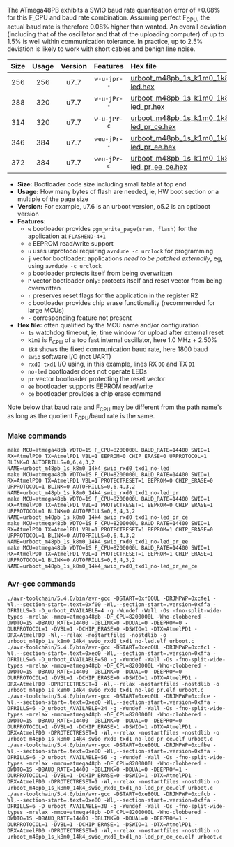 The ATmega48PB exhibits a SWIO baud rate quantisation error of +0.08% for this F_CPU and baud rate combination. Assuming perfect F<sub>CPU</sub>, the actual baud rate is therefore 0.08% higher than wanted. An overall deviation (including that of the oscillator and that of the uploading computer) of up to 1.5% is well within communication tolerance. In practice, up to 2.5% deviation is likely to work with short cables and benign line noise.

|Size|Usage|Version|Features|Hex file|
|:-:|:-:|:-:|:-:|:--|
|256|256|u7.7|`w-u-jpr--`|[urboot_m48pb_1s_k1m0_1k8_swio_rxd0_txd1_no-led.hex](https://raw.githubusercontent.com/stefanrueger/urboot.hex/main/mcus/atmega48pb/watchdog_1_s/internal_oscillator_k%2B2.50%25/%2B1m000000_hz/%2B%2B%2B1k8_baud/uart0_rxd0_txd1/no-led/urboot_m48pb_1s_k1m0_1k8_swio_rxd0_txd1_no-led.hex)|
|288|320|u7.7|`w-u-jPr--`|[urboot_m48pb_1s_k1m0_1k8_swio_rxd0_txd1_no-led_pr.hex](https://raw.githubusercontent.com/stefanrueger/urboot.hex/main/mcus/atmega48pb/watchdog_1_s/internal_oscillator_k%2B2.50%25/%2B1m000000_hz/%2B%2B%2B1k8_baud/uart0_rxd0_txd1/no-led/urboot_m48pb_1s_k1m0_1k8_swio_rxd0_txd1_no-led_pr.hex)|
|314|320|u7.7|`w-u-jPr-c`|[urboot_m48pb_1s_k1m0_1k8_swio_rxd0_txd1_no-led_pr_ce.hex](https://raw.githubusercontent.com/stefanrueger/urboot.hex/main/mcus/atmega48pb/watchdog_1_s/internal_oscillator_k%2B2.50%25/%2B1m000000_hz/%2B%2B%2B1k8_baud/uart0_rxd0_txd1/no-led/urboot_m48pb_1s_k1m0_1k8_swio_rxd0_txd1_no-led_pr_ce.hex)|
|346|384|u7.7|`weu-jPr--`|[urboot_m48pb_1s_k1m0_1k8_swio_rxd0_txd1_no-led_pr_ee.hex](https://raw.githubusercontent.com/stefanrueger/urboot.hex/main/mcus/atmega48pb/watchdog_1_s/internal_oscillator_k%2B2.50%25/%2B1m000000_hz/%2B%2B%2B1k8_baud/uart0_rxd0_txd1/no-led/urboot_m48pb_1s_k1m0_1k8_swio_rxd0_txd1_no-led_pr_ee.hex)|
|372|384|u7.7|`weu-jPr-c`|[urboot_m48pb_1s_k1m0_1k8_swio_rxd0_txd1_no-led_pr_ee_ce.hex](https://raw.githubusercontent.com/stefanrueger/urboot.hex/main/mcus/atmega48pb/watchdog_1_s/internal_oscillator_k%2B2.50%25/%2B1m000000_hz/%2B%2B%2B1k8_baud/uart0_rxd0_txd1/no-led/urboot_m48pb_1s_k1m0_1k8_swio_rxd0_txd1_no-led_pr_ee_ce.hex)|

- **Size:** Bootloader code size including small table at top end
- **Usage:** How many bytes of flash are needed, ie, HW boot section or a multiple of the page size
- **Version:** For example, u7.6 is an urboot version, o5.2 is an optiboot version
- **Features:**
  + `w` bootloader provides `pgm_write_page(sram, flash)` for the application at `FLASHEND-4+1`
  + `e` EEPROM read/write support
  + `u` uses urprotocol requiring `avrdude -c urclock` for programming
  + `j` vector bootloader: applications *need to be patched externally*, eg, using `avrdude -c urclock`
  + `p` bootloader protects itself from being overwritten
  + `P` vector bootloader only: protects itself and reset vector from being overwritten
  + `r` preserves reset flags for the application in the register R2
  + `c` bootloader provides chip erase functionality (recommended for large MCUs)
  + `-` corresponding feature not present
- **Hex file:** often qualified by the MCU name and/or configuration
  + `1s` watchdog timeout, ie, time window for upload after external reset
  + `k1m0` is F<sub>CPU</sub> of a too fast internal oscillator, here 1.0 MHz + 2.50%
  + `1k8` shows the fixed communication baud rate, here 1800 baud
  + `swio` software I/O (not UART)
  + `rxd0 txd1` I/O using, in this example, lines RX `D0` and TX `D1`
  + `no-led` bootloader does not operate LEDs
  + `pr` vector bootloader protecting the reset vector
  + `ee` bootloader supports EEPROM read/write
  + `ce` bootloader provides a chip erase command


Note below that baud rate and F<sub>CPU</sub> may be different from the path name's as long as the quotient F<sub>CPU</sub>/baud rate is the same.

### Make commands
```
make MCU=atmega48pb WDTO=1S F_CPU=8200000L BAUD_RATE=14400 SWIO=1 RX=AtmelPD0 TX=AtmelPD1 VBL=1 EEPROM=0 CHIP_ERASE=0 URPROTOCOL=1 BLINK=0 AUTOFRILLS=0,6,4,3,2 NAME=urboot_m48pb_1s_k8m0_14k4_swio_rxd0_txd1_no-led
make MCU=atmega48pb WDTO=1S F_CPU=8200000L BAUD_RATE=14400 SWIO=1 RX=AtmelPD0 TX=AtmelPD1 VBL=1 PROTECTRESET=1 EEPROM=0 CHIP_ERASE=0 URPROTOCOL=1 BLINK=0 AUTOFRILLS=0,6,4,3,2 NAME=urboot_m48pb_1s_k8m0_14k4_swio_rxd0_txd1_no-led_pr
make MCU=atmega48pb WDTO=1S F_CPU=8200000L BAUD_RATE=14400 SWIO=1 RX=AtmelPD0 TX=AtmelPD1 VBL=1 PROTECTRESET=1 EEPROM=0 CHIP_ERASE=1 URPROTOCOL=1 BLINK=0 AUTOFRILLS=0,6,4,3,2 NAME=urboot_m48pb_1s_k8m0_14k4_swio_rxd0_txd1_no-led_pr_ce
make MCU=atmega48pb WDTO=1S F_CPU=8200000L BAUD_RATE=14400 SWIO=1 RX=AtmelPD0 TX=AtmelPD1 VBL=1 PROTECTRESET=1 EEPROM=1 CHIP_ERASE=0 URPROTOCOL=1 BLINK=0 AUTOFRILLS=0,6,4,3,2 NAME=urboot_m48pb_1s_k8m0_14k4_swio_rxd0_txd1_no-led_pr_ee
make MCU=atmega48pb WDTO=1S F_CPU=8200000L BAUD_RATE=14400 SWIO=1 RX=AtmelPD0 TX=AtmelPD1 VBL=1 PROTECTRESET=1 EEPROM=1 CHIP_ERASE=1 URPROTOCOL=1 BLINK=0 AUTOFRILLS=0,6,4,3,2 NAME=urboot_m48pb_1s_k8m0_14k4_swio_rxd0_txd1_no-led_pr_ee_ce
```

### Avr-gcc commands
```
./avr-toolchain/5.4.0/bin/avr-gcc -DSTART=0xf00UL -DRJMPWP=0xcfe1 -Wl,--section-start=.text=0xf00 -Wl,--section-start=.version=0xffa -DFRILLS=3 -D_urboot_AVAILABLE=4 -g -Wundef -Wall -Os -fno-split-wide-types -mrelax -mmcu=atmega48pb -DF_CPU=8200000L -Wno-clobbered -DWDTO=1S -DBAUD_RATE=14400 -DBLINK=0 -DDUAL=0 -DEEPROM=0 -DURPROTOCOL=1 -DVBL=1 -DCHIP_ERASE=0 -DSWIO=1 -DTX=AtmelPD1 -DRX=AtmelPD0 -Wl,--relax -nostartfiles -nostdlib -o urboot_m48pb_1s_k8m0_14k4_swio_rxd0_txd1_no-led.elf urboot.c
./avr-toolchain/5.4.0/bin/avr-gcc -DSTART=0xec0UL -DRJMPWP=0xcfc1 -Wl,--section-start=.text=0xec0 -Wl,--section-start=.version=0xffa -DFRILLS=6 -D_urboot_AVAILABLE=50 -g -Wundef -Wall -Os -fno-split-wide-types -mrelax -mmcu=atmega48pb -DF_CPU=8200000L -Wno-clobbered -DWDTO=1S -DBAUD_RATE=14400 -DBLINK=0 -DDUAL=0 -DEEPROM=0 -DURPROTOCOL=1 -DVBL=1 -DCHIP_ERASE=0 -DSWIO=1 -DTX=AtmelPD1 -DRX=AtmelPD0 -DPROTECTRESET=1 -Wl,--relax -nostartfiles -nostdlib -o urboot_m48pb_1s_k8m0_14k4_swio_rxd0_txd1_no-led_pr.elf urboot.c
./avr-toolchain/5.4.0/bin/avr-gcc -DSTART=0xec0UL -DRJMPWP=0xcfce -Wl,--section-start=.text=0xec0 -Wl,--section-start=.version=0xffa -DFRILLS=6 -D_urboot_AVAILABLE=24 -g -Wundef -Wall -Os -fno-split-wide-types -mrelax -mmcu=atmega48pb -DF_CPU=8200000L -Wno-clobbered -DWDTO=1S -DBAUD_RATE=14400 -DBLINK=0 -DDUAL=0 -DEEPROM=0 -DURPROTOCOL=1 -DVBL=1 -DCHIP_ERASE=1 -DSWIO=1 -DTX=AtmelPD1 -DRX=AtmelPD0 -DPROTECTRESET=1 -Wl,--relax -nostartfiles -nostdlib -o urboot_m48pb_1s_k8m0_14k4_swio_rxd0_txd1_no-led_pr_ce.elf urboot.c
./avr-toolchain/5.4.0/bin/avr-gcc -DSTART=0xe80UL -DRJMPWP=0xcfbe -Wl,--section-start=.text=0xe80 -Wl,--section-start=.version=0xffa -DFRILLS=6 -D_urboot_AVAILABLE=56 -g -Wundef -Wall -Os -fno-split-wide-types -mrelax -mmcu=atmega48pb -DF_CPU=8200000L -Wno-clobbered -DWDTO=1S -DBAUD_RATE=14400 -DBLINK=0 -DDUAL=0 -DEEPROM=1 -DURPROTOCOL=1 -DVBL=1 -DCHIP_ERASE=0 -DSWIO=1 -DTX=AtmelPD1 -DRX=AtmelPD0 -DPROTECTRESET=1 -Wl,--relax -nostartfiles -nostdlib -o urboot_m48pb_1s_k8m0_14k4_swio_rxd0_txd1_no-led_pr_ee.elf urboot.c
./avr-toolchain/5.4.0/bin/avr-gcc -DSTART=0xe80UL -DRJMPWP=0xcfcb -Wl,--section-start=.text=0xe80 -Wl,--section-start=.version=0xffa -DFRILLS=6 -D_urboot_AVAILABLE=30 -g -Wundef -Wall -Os -fno-split-wide-types -mrelax -mmcu=atmega48pb -DF_CPU=8200000L -Wno-clobbered -DWDTO=1S -DBAUD_RATE=14400 -DBLINK=0 -DDUAL=0 -DEEPROM=1 -DURPROTOCOL=1 -DVBL=1 -DCHIP_ERASE=1 -DSWIO=1 -DTX=AtmelPD1 -DRX=AtmelPD0 -DPROTECTRESET=1 -Wl,--relax -nostartfiles -nostdlib -o urboot_m48pb_1s_k8m0_14k4_swio_rxd0_txd1_no-led_pr_ee_ce.elf urboot.c
```

